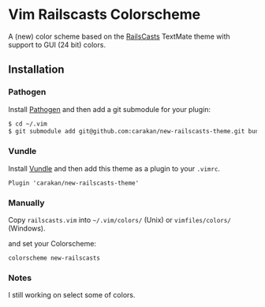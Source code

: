 # Vim Railscasts Colorscheme

A (new) color scheme based on the [RailsCasts](http://railscasts.com) TextMate theme 
with support to GUI (24 bit) colors.


## Installation

### Pathogen

Install [Pathogen](https://github.com/tpope/vim-pathogen) and then add a 
git submodule for your plugin:

```sh
$ cd ~/.vim
$ git submodule add git@github.com:carakan/new-railscasts-theme.git bundle/railscasts-theme
```

### Vundle

Install [Vundle](https://github.com/gmarik/Vundle.vim) and then add this theme
as a plugin to your `.vimrc`.

```
Plugin 'carakan/new-railscasts-theme'
```

### Manually

Copy `railscasts.vim` into `~/.vim/colors/` (Unix) or 
`vimfiles/colors/` (Windows).

and set your Colorscheme:

```
colorscheme new-railscasts
```

### Notes

I still working on select some of colors.


